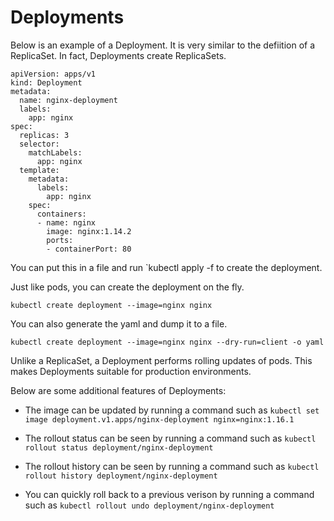 # Deployments

Below is an example of a Deployment. It is very similar to the defiition of a ReplicaSet. In fact, Deployments create ReplicaSets.

```
apiVersion: apps/v1
kind: Deployment
metadata:
  name: nginx-deployment
  labels:
    app: nginx
spec:
  replicas: 3
  selector:
    matchLabels:
      app: nginx
  template:
    metadata:
      labels:
        app: nginx
    spec:
      containers:
      - name: nginx
        image: nginx:1.14.2
        ports:
        - containerPort: 80
```

You can put this in a file and run `kubectl apply -f <file> to create the deployment.

Just like pods, you can create the deployment on the fly.

```
kubectl create deployment --image=nginx nginx
```

You can also generate the yaml and dump it to a file.

```
kubectl create deployment --image=nginx nginx --dry-run=client -o yaml
```

Unlike a ReplicaSet, a Deployment performs rolling updates of pods. This makes Deployments suitable for production environments.

Below are some additional features of Deployments:

- The image can be updated by running a command such as `kubectl set image deployment.v1.apps/nginx-deployment nginx=nginx:1.16.1`

- The rollout status can be seen by running a command such as `kubectl rollout status deployment/nginx-deployment`

- The rollout history can be seen by running a command such as `kubectl rollout history deployment/nginx-deployment`

- You can quickly roll back to a previous verison by running a command such as `kubectl rollout undo deployment/nginx-deployment`

